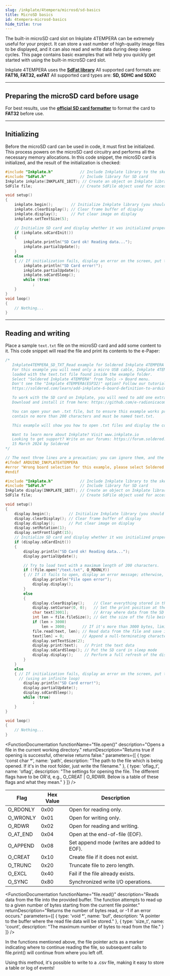 ```yaml
---
slug: /inkplate/4tempera/microsd/sd-basics
title: MicroSD basics
id: 4tempera-microsd-basics
hide_title: true
---
```


<SectionTitle title="MicroSD basics" backgroundImage="/img/microsd.jpg" />

The built-in microSD card slot on Inkplate 4TEMPERA can be extremely useful for your project. It can store a vast number of high-quality image files to be displayed, and it can also read and write data during deep sleep cycles. This page contains basic examples that will help you quickly get started with using the built-in microSD card slot.

<CenteredImage src="/img/inkplate10/10_sdcard.jpg" alt="MicroSD card slot on Inkplate 4TEMPERA" caption="MicroSD card slot on Inkplate 4TEMPERA" width="600px" />

<InfoBox>Inkplate 4TEMPERA uses the [**SdFat library**](https://github.com/greiman/SdFat)</InfoBox>
<WarningBox>All supported card formats are: **FAT16, FAT32, exFAT**</WarningBox>
<WarningBox>All supported card types are: **SD, SDHC and SDXC**</WarningBox>

---

## Preparing the microSD card before usage

For best results, use the [**official SD card formatter**](https://www.sdcard.org/downloads/formatter/) to format the card to **FAT32** before use.

<CenteredImage src="/img/inkplate10/sdcard_formatter.png" alt="Official SD card formatter" caption="The official SD Card formatter" width="400px" />

---

## Initializing

Before the microSD card can be used in code, it must first be initialized. This process powers on the microSD card circuitry and performs all the necessary memory allocations. In this code snippet, the microSD card is initialized, and the result of the initialization is checked:
```cpp
#include "Inkplate.h"            // Include Inkplate library to the sketch
#include "SdFat.h"               // Include library for SD card
Inkplate inkplate(INKPLATE_1BIT); // Create an object on Inkplate library and also set library into 1 Bit mode (BW)
SdFile file;                     // Create SdFile object used for accessing files on SD card

void setup()
{
    inkplate.begin();        // Initialize Inkplate library (you should call this function ONLY ONCE)
    inkplate.clearDisplay(); // Clear frame buffer of display
    inkplate.display();      // Put clear image on display
    inkplate.setTextSize(5);

    // Initialize SD card and display whether it was initialized properly.
    if (inkplate.sdCardInit())
    {
        inkplate.println("SD Card ok! Reading data...");
        inkplate.partialUpdate();
    }
    else
    { // If initialization fails, display an error on the screen, put the SD card in sleep mode, and stop the program (using an infinite loop)
        inkplate.println("SD Card error!");        
        inkplate.partialUpdate();
        inkplate.sdCardSleep();
        while (true)
            ;
    }
}
void loop()
{
    // Nothing...
}
```
<FunctionDocumentation
    functionname="inkplate.sdCardInit()"
    description="Initializes the SD card through SPI."
    returnDescription="Returns true if the initialization was successful, otherwise returns false."
/>

---

## Reading and writing
Place a sample `text.txt` file on the microSD card and add some content to it. This code snippet will read the file and print its contents to the e-Paper:
```cpp
/*
   Inkplate4TEMPERA_SD_TXT_Read example for Soldered Inkplate 4TEMPERA
   For this example you will need only a micro USB cable, Inkplate 4TEMPERA, and an SD card
   loaded with the text.txt file found inside the example folder.
   Select "Soldered Inkplate 4TEMPERA" from Tools -> Board menu.
   Don't see the "Inkplate 4TEMPERA(ESP32)" option? Follow our tutorial to add it:
   https://soldered.com/learn/add-inkplate-6-board-definition-to-arduino-ide/

   To work with the SD card on Inkplate, you will need to add one extra library.
   Download and install it from here: https://github.com/e-radionicacom/Inkplate-6-SDFat-Arduino-Library

   You can open your own .txt file, but to ensure this example works properly, the file should
   contain no more than 200 characters and must be named text.txt.

   This example will show you how to open .txt files and display the content of that file on the Inkplate e-Paper display.

   Want to learn more about Inkplate? Visit www.inkplate.io
   Looking to get support? Write on our forums: https://forum.soldered.com/
   15 March 2024 by Soldered
*/

// The next three lines are a precaution; you can ignore them, and the example will also work without them.
#ifndef ARDUINO_INKPLATE4TEMPERA
#error "Wrong board selection for this example, please select Soldered Inkplate 4TEMPERA"
#endif

#include "Inkplate.h"            // Include Inkplate library to the sketch
#include "SdFat.h"               // Include library for SD card
Inkplate display(INKPLATE_1BIT); // Create an object on Inkplate library and also set the library to 1 Bit mode (BW)
SdFile file;                     // Create SdFile object used for accessing files on SD card

void setup()
{
    display.begin();        // Initialize Inkplate library (you should call this function ONLY ONCE)
    display.clearDisplay(); // Clear frame buffer of display
    display.display();      // Put clear image on display
    display.setRotation(1);
    display.setFrontlight(15);
    // Initialize SD card and display whether it was initialized properly.
    if (display.sdCardInit())
    {
        display.println("SD Card ok! Reading data...");
        display.partialUpdate();

        // Try to load text with a maximum length of 200 characters.
        if (!file.open("/text.txt", O_RDONLY))
        { // If it fails to open, display an error message; otherwise, read the file.
            display.println("File open error");
            display.display();
        }
        else
        {
            display.clearDisplay();    // Clear everything stored in the frame buffer of the e-Paper
            display.setCursor(0, 0);   // Set the print position at the beginning of the screen
            char text[3001];           // Array where data from the SD card is stored (max 200 characters expected)
            int len = file.fileSize(); // Get the size of the file being opened
            if (len > 3000)
                len = 3000;       // If it's more than 3000 bytes, limit to a maximum of 3000 bytes
            file.read(text, len); // Read data from the file and save it in the text array
            text[len] = 0;        // Append a null-terminating character at the end of the data
            display.setTextSize(2);
            display.print(text);   // Print the text data
            display.sdCardSleep(); // Put the SD card in sleep mode
            display.display();     // Perform a full refresh of the display
        }
    }
    else
    { // If initialization fails, display an error on the screen, put the SD card in sleep mode, and stop the program
      // (using an infinite loop)
        display.println("SD Card error!");
        display.partialUpdate();
        display.sdCardSleep();
        while (true)
            ;
    }
}

void loop()
{
    // Nothing...
}

```

<FunctionDocumentation
    functionName="file.open()"
    description="Opens a file in the current working directory."
    returnDescription="Returns true if opening is successful, otherwise returns false."
    parameters={[ 
      { type: 'const char *', name: 'path', description: "The path to the file which is being opened. If it's in the root folder, just write the filename." },
      { type: 'oflag_t', name: 'oflag', description: "The settings for opening the file. The different flags have to be OR'd, e.g., O_CREAT | O_RDWR. Below is a table of these flags and what they mean." }
    ]}
 />

| Flag     | Hex Value | Description                                |
|----------|-----------|--------------------------------------------|
| O_RDONLY | 0x00      | Open for reading only.                     |
| O_WRONLY | 0x01      | Open for writing only.                     |
| O_RDWR   | 0x02      | Open for reading and writing.              |
| O_AT_END | 0x04      | Open at the end-of-file (EOF).             |
| O_APPEND | 0x08      | Set append mode (writes are added to EOF). |
| O_CREAT  | 0x10      | Create file if it does not exist.          |
| O_TRUNC  | 0x20      | Truncate file to zero length.              |
| O_EXCL   | 0x40      | Fail if the file already exists.           |
| O_SYNC   | 0x80      | Synchronized write I/O operations.         |

<FunctionDocumentation
    functionName="file.fileSize()"
    description="Returns the total number of bytes in a file."
    returnType="uint32_t"
/>

<FunctionDocumentation
  functionName="file.read()"
  description="Reads data from the file into the provided buffer. The function attempts to read up to a given number of bytes starting from the current file pointer."
  returnDescription="Returns the number of bytes read, or -1 if an error occurs."
  parameters={[ 
    { type: 'void *', name: 'buf', description: "A pointer to the buffer where the read file data will be stored." },
    { type: 'size_t', name: 'count', description: "The maximum number of bytes to read from the file." }
  ]}
 />

<InfoBox>In the functions mentioned above, the file pointer acts as a marker indicating where to continue reading the file, so subsequent calls to file.print() will continue from where you left off.</InfoBox>

<InfoBox>Using this method, it's possible to write to a .csv file, making it easy to store a table or log of events!</InfoBox>

<QuickLink 
  title="Inkplate4TEMPERA_SD_TXT_Read.ino" 
  description="This example shows you how to open .txt files and display the content of that file on the Inkplate e-Paper display."
  url="https://github.com/SolderedElectronics/Inkplate-Arduino-library/tree/master/examples/Inkplate4TEMPERA/Advanced/SD/Inkplate4TEMPERA_SD_TXT_Read" 
/>

<QuickLink 
  title="Inkplate4TEMPERA_SD_TXT_Write.ino" 
  description="This example shows you how to write to a .txt file."
  url="https://github.com/SolderedElectronics/Inkplate-Arduino-library/blob/master/examples/Inkplate4TEMPERA/Advanced/SD/Inkplate4TEMPERA_SD_TXT_Write/Inkplate4TEMPERA_SD_TXT_Write.ino" 
/>